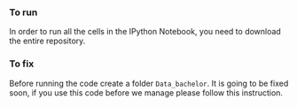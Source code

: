 ### To run

In order to run all the cells in the IPython Notebook, you need to download the entire repository.

### To fix

Before running the code create a folder `Data_bachelor`. It is going to be fixed soon, if you use this code before we manage
please follow this instruction.
